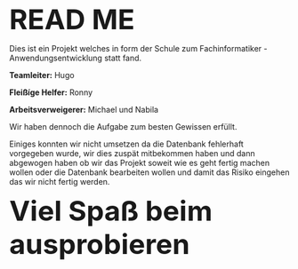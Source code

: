 <span style="font-size: 50px;">**READ ME**</span>

Dies ist ein Projekt welches in form der Schule zum Fachinformatiker - Anwendungsentwicklung statt fand.

**Teamleiter:** Hugo

**Fleißíge Helfer:** Ronny

**Arbeitsverweigerer:** Michael und Nabila

Wir haben dennoch die Aufgabe zum besten Gewissen erfüllt.

Einiges konnten wir nicht umsetzen da die Datenbank fehlerhaft vorgegeben wurde,
wir dies zuspät mitbekommen haben
und dann abgewogen haben ob wir das Projekt soweit wie es geht fertig machen wollen
oder die Datenbank bearbeiten wollen und damit das Risiko eingehen das wir nicht fertig werden.

<span style="font-size: 50px;">**Viel Spaß beim ausprobieren**</span>
